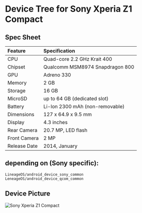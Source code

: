 # Device Tree for Sony Xperia Z1 Compact

## Spec Sheet

| Feature                 | Specification                     |
| :---------------------- | :-------------------------------- |
| CPU                     | Quad-core 2.2 GHz Krait 400       |
| Chipset                 | Qualcomm MSM8974 Snapdragon 800   |
| GPU                     | Adreno 330                        |
| Memory                  | 2 GB                              |
| Storage                 | 16 GB                             |
| MicroSD                 | up to 64 GB (dedicated slot)      |
| Battery                 | Li-Ion 2300 mAh (non-removable)   |
| Dimensions              | 127 x 64.9 x 9.5 mm               |
| Display                 | 4.3 inches                        |
| Rear Camera             | 20.7 MP, LED flash                |
| Front Camera            | 2 MP                              |
| Release Date            | 2014, January                     |

depending on (Sony specific):
-----------------------------

    LineageOS/android_device_sony_common
    LeneageOS/android_device_qcom_common

## Device Picture

![Sony Xperia Z1 Compact](http://www.technologytell.com/gadgets/files/2013/09/sony-xperia-z1.jpg "Sony Xperia Z1 Compact")

